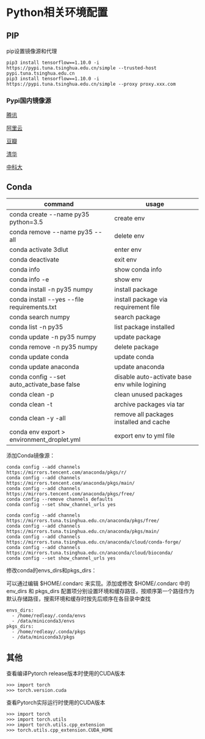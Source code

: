 # Python相关环境配置

## PIP

pip设置镜像源和代理
```
pip3 install tensorflow==1.10.0 -i https://pypi.tuna.tsinghua.edu.cn/simple --trusted-host pypi.tuna.tsinghua.edu.cn
pip3 install tensorflow==1.10.0 -i https://pypi.tuna.tsinghua.edu.cn/simple --proxy proxy.xxx.com
```

### Pypi国内镜像源

[腾讯](https://mirrors.tencent.com/pypi/simple)

[阿里云](http://mirrors.aliyun.com/pypi/simple)

[豆瓣](http://pypi.douban.com/simple)

[清华](https://pypi.tuna.tsinghua.edu.cn/simple)

[中科大](https://pypi.mirrors.ustc.edu.cn/simple)

## Conda

| command                                     | usage                                         |
| -----                                       | -----                                         |
| conda create --name py35 python=3.5         | create env                                    |
| conda remove --name py35 --all              | delete env                                    |
| conda activate 3dlut                        | enter env                                     |
| conda deactivate                            | exit env                                      |
| conda info                                  | show conda info                               |
| conda info -e                               | show env                                      |
| conda install -n py35 numpy                 | install package                               |
| conda install --yes --file requirements.txt | install package via requirement file          |
| conda search numpy                          | search package                                |
| conda list -n py35                          | list package installed                        |
| conda update -n py35 numpy                  | update package                                |
| conda remove -n py35 numpy                  | delete package                                |
| conda update conda                          | update conda                                  |
| conda update anaconda                       | update anaconda                               |
| conda config --set auto_activate_base false | disable auto-activate base env while logining |
| conda clean -p                              | clean unused packages                         |
| conda clean -t                              | archive packages via tar                      |
| conda clean -y -all                         | remove all packages installed and cache       |
| conda env export > environment_droplet.yml  | export env to yml file                        |

添加Conda镜像源：
```
conda config --add channels https://mirrors.tencent.com/anaconda/pkgs/r/
conda config --add channels https://mirrors.tencent.com/anaconda/pkgs/main/
conda config --add channels https://mirrors.tencent.com/anaconda/pkgs/free/
conda config --remove channels defaults
conda config --set show_channel_urls yes

conda config --add channels https://mirrors.tuna.tsinghua.edu.cn/anaconda/pkgs/free/
conda config --add channels https://mirrors.tuna.tsinghua.edu.cn/anaconda/pkgs/main/
conda config --add channels https://mirrors.tuna.tsinghua.edu.cn/anaconda/cloud/conda-forge/
conda config --add channels https://mirrors.tuna.tsinghua.edu.cn/anaconda/cloud/bioconda/
conda config --set show_channel_urls yes
```

修改conda的envs_dirs和pkgs_dirs：

可以通过编辑 \$HOME/.condarc 来实现。添加或修改 \$HOME/.condarc 中的 env_dirs 和 pkgs_dirs 配置项分别设置环境和缓存路径，按顺序第一个路径作为默认存储路径，搜索环境和缓存时按先后顺序在各目录中查找
```
envs_dirs:
  - /home/redleay/.conda/envs
  - /data/miniconda3/envs
pkgs_dirs:
  - /home/redleay/.conda/pkgs
  - /data/miniconda3/pkgs
```

## 其他

查看编译Pytorch release版本时使用的CUDA版本
```
>>> import torch
>>> torch.version.cuda
```

查看Pytorch实际运行时使用的CUDA版本
```
>>> import torch
>>> import torch.utils
>>> import torch.utils.cpp_extension
>>> torch.utils.cpp_extension.CUDA_HOME
```

